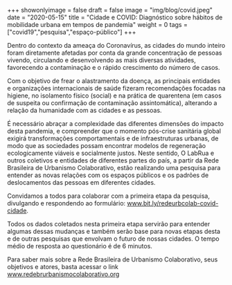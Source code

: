 +++
showonlyimage = false
draft = false
image = "img/blog/covid.jpeg"
date = "2020-05-15"
title = "Cidade e COVID: Diagnóstico sobre hábitos de mobilidade urbana em tempos de pandemia"
weight = 0
tags = ["covid19","pesquisa","espaço-público"]
+++


Dentro do contexto da ameaça do Coronavírus, as cidades do mundo inteiro foram diretamente afetadas por conta da grande concentração de pessoas vivendo, circulando e desenvolvendo as mais diversas atividades, favorecendo a contaminação e o rápido crescimento do número de casos.

Com o objetivo de frear o alastramento da doença, as principais entidades e organizações internacionais de saúde fizeram recomendações focadas na higiene, no isolamento físico (social) e na prática de quarentena (em casos de suspeita ou confirmação de contaminação assintomática), alterando a relação da humanidade com as cidades e as pessoas.

É necessário abraçar a complexidade das diferentes dimensões do impacto desta pandemia, e compreender que o momento pós-crise sanitária global exigirá transformações comportamentais e de infraestruturas urbanas, de modo que as sociedades possam encontrar modelos de regeneração ecologicamente viáveis e socialmente justos. Neste sentido, O LabRua e outros coletivos e entidades de diferentes partes do país, a partir da Rede Brasileira de Urbanismo Colaborativo, estão realizando uma pesquisa para entender as novas relações com os espaços públicos e os padrões de deslocamentos das pessoas em diferentes cidades.

Convidamos a todos para colaborar com a primeira etapa da pesquisa, divulgando e respondendo ao formulário: www.bit.ly/redeurbcolab-covid-cidade.

Todos os dados coletados nesta primeira etapa servirão para entender algumas dessas mudanças e também serão base para novas etapas desta e de outras pesquisas que envolvam o futuro de nossas cidades. O tempo médio de resposta ao questionário é de 6 minutos.

Para saber mais sobre a Rede Brasileira de Urbanismo Colaborativo, seus objetivos e atores, basta acessar o link www.redebrurbanismocolaborativo.org

